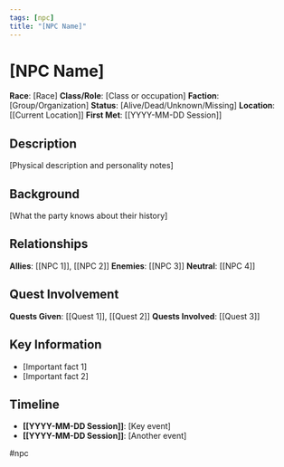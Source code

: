 ```yaml
---
tags: [npc]
title: "[NPC Name]"
---
```


# [NPC Name]

**Race**: [Race]
**Class/Role**: [Class or occupation]
**Faction**: [Group/Organization]
**Status**: [Alive/Dead/Unknown/Missing]
**Location**: [[Current Location]]
**First Met**: [[YYYY-MM-DD Session]]

## Description

[Physical description and personality notes]

## Background

[What the party knows about their history]

## Relationships

**Allies**: [[NPC 1]], [[NPC 2]]
**Enemies**: [[NPC 3]]
**Neutral**: [[NPC 4]]

## Quest Involvement

**Quests Given**: [[Quest 1]], [[Quest 2]]
**Quests Involved**: [[Quest 3]]

## Key Information

- [Important fact 1]
- [Important fact 2]

## Timeline

- **[[YYYY-MM-DD Session]]**: [Key event]
- **[[YYYY-MM-DD Session]]**: [Another event]

#npc
